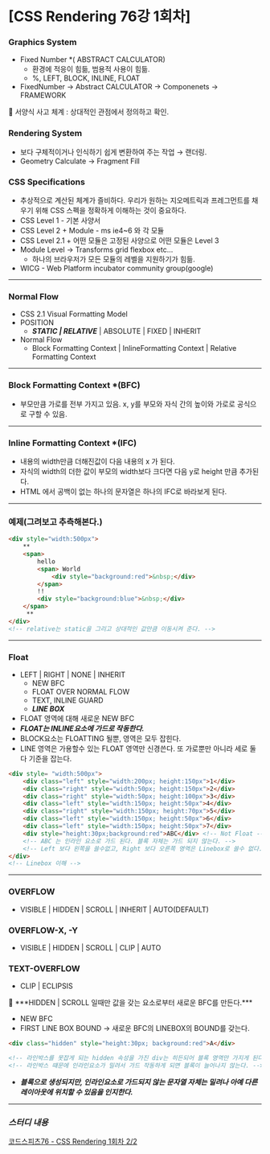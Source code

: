 # [CSS Rendering 76강 1회차]

### Graphics System

- Fixed Number *( ABSTRACT CALCULATOR)
    - 환경에 적응이 힘듦, 범용적 사용이 힘듦.
    - %, LEFT, BLOCK, INLINE, FLOAT
- FixedNumber → Abstract CALCULATOR → Componenets → FRAMEWORK

<aside>
📌 서양식 사고 체계 : 상대적인 관점에서 정의하고 확인.

</aside>

### Rendering System

- 보다 구체적이거나 인식하기 쉽게 변환하여 주는 작업 → 랜더링.
- Geometry Calculate → Fragment Fill

### CSS Specifications

- 추상적으로 계산된 체계가 즐비하다. 우리가 원하는 지오메트릭과 프레그먼트를 채우기 위해 CSS 스펙을 정확하게 이해하는 것이 중요하다.
- CSS Level 1  - 기본 사양서
- CSS Level 2 + Module - ms ie4~6 와 각 모듈
- CSS Level 2.1 + 어떤 모듈은 고정된 사양으로 어떤 모듈은 Level 3
- Module Level → Transforms grid flexbox etc…
    - 하나의 브라우저가 모든 모듈의 레벨을 지원하기가 힘듦.
- WICG - Web Platform incubator community group(google)

---

### Normal Flow

- CSS 2.1 Visual Formatting Model
- POSITION
    - ***STATIC | RELATIVE*** | ABSOLUTE | FIXED | INHERIT
- Normal Flow
    - Block Formatting Context | InlineFormatting Context | Relative Formatting Context

---

### Block Formatting Context *(BFC)

- 부모만큼 가로를 전부 가지고 있음. x, y를 부모와 자식 간의 높이와 가로로 공식으로 구할 수 있음.

---

### Inline Formatting Context *(IFC)

- 내용의 width만큼 더해진값이 다음 내용의 x 가 된다.
- 자식의 width의 더한 값이 부모의 width보다 크다면 다음 y로 height 만큼 추가된다.
- HTML 에서 공백이 없는 하나의 문자열은 하나의 IFC로 바라보게 된다.

---

### 예제(그려보고 추측해본다.)

```html
<div style="width:500px">
	**
	<span>
		hello
		<span> World
			<div style="background:red">&nbsp;</div>
		</span>
		!!
		<div style="background:blue">&nbsp;</div>
	</span>
	 **
</div>
<!-- relative는 static을 그리고 상대적인 값만큼 이동시켜 준다. -->
```

---


### Float

- LEFT | RIGHT | NONE | INHERIT
  - NEW BFC
  - FLOAT OVER NORMAL FLOW
  - TEXT, INLINE GUARD
  - ***LINE BOX***
- FLOAT 영역에 대해 새로운 NEW BFC
- ***FLOAT는 INLINE요소에 가드로 작동한다.***
- BLOCK요소는 FLOATTING 될뿐, 영역은 모두 잡힌다.
- LINE 영역은 가용할수 있는 FLOAT 영역만 신경쓴다.  또 가로뿐만 아니라 세로 둘다 기준을 잡는다.

```html
<div style= "width:500px">
	<div class="left" style="width:200px; height:150px">1</div>
	<div class="right" style="width:50px; height:150px">2</div>
	<div class="right" style="width:50px; height:100px">3</div>
	<div class="left" style="width:150px; height:50px">4</div>
	<div class="right" style="width:150px; height:70px">5</div>
	<div class="left" style="width:150px; height:50px">6</div>
	<div class="left" style="width:150px; height:50px">7</div>
	<div style="height:30px;background:red">ABC</div> <!-- Not Float -->
	<!-- ABC 는 인라인 요소로 가드 된다. 블록 자체는 가드 되지 않는다. -->
	<!-- Left 보다 왼쪽을 쓸수없고, Right 보다 오른쪽 영역은 Linebox로 쓸수 없다. -->
</div>
<!-- Linebox 이해 -->
```

---

### OVERFLOW

- VISIBLE | HIDDEN | SCROLL | INHERIT | AUTO(DEFAULT)

### OVERFLOW-X, -Y

- VISIBLE | HIDDEN | SCROLL | CLIP | AUTO

### TEXT-OVERFLOW

- CLIP | ECLIPSIS

<aside>
📌 ***HIDDEN | SCROLL 일때만 값을 갖는 요소로부터 새로운 BFC를 만든다.***

</aside>

- NEW BFC
- FIRST LINE BOX BOUND → 새로운 BFC의 LINEBOX의 BOUND를 갖는다.

```html
<div class="hidden" style="height:30px; background:red">A</div>

<!-- 라인박스를 못잡게 되는 hidden 속성을 가진 div는 히든되어 블록 영역만 가지게 된다. -->
<!-- 라인박스 떄문에 인라인요소가 밀려서 가드 작동하게 되면 블록이 늘어나지 않는다. -->
```

- ***블록으로 생성되지만, 인라인요소로 가드되지 않는 문자열 자체는 밀려나 아예 다른 레이아웃에 위치할 수 있음을 인지한다.***

---

### ***스터디 내용***

[코드스피츠76 - CSS Rendering 1회차 2/2](https://www.youtube.com/watch?v=ybNH1a14vQY&list=PLBNdLLaRx_rKXwi7MulM6v1UG9JLKWIYS&index=2)